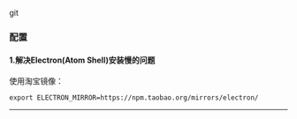 git

### 配置

#### 1.解决Electron(Atom Shell)安装慢的问题

使用淘宝镜像：
```
export ELECTRON_MIRROR=https://npm.taobao.org/mirrors/electron/
```


---


